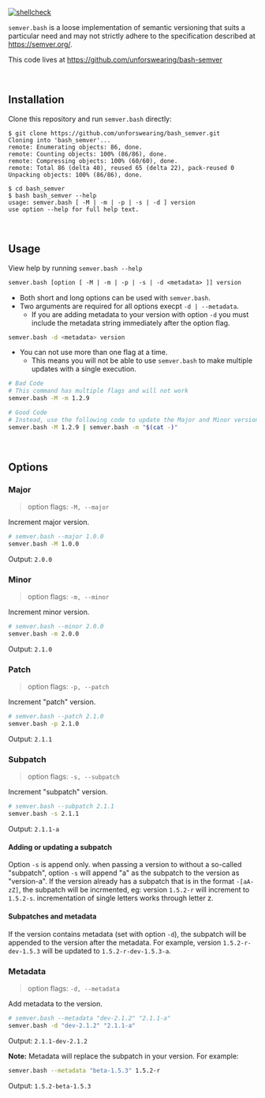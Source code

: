 <!-- markdownlint-disable MD041 -->
[![shellcheck](https://github.com/unforswearing/bash-semver/actions/workflows/shellcheck.yml/badge.svg)](https://github.com/unforswearing/bash-semver/actions/workflows/shellcheck.yml)

`semver.bash` is a loose implementation of semantic versioning that suits a particular need and may not strictly adhere to the specification described at https://semver.org/.

This code lives at https://github.com/unforswearing/bash-semver

<br />

## Installation

Clone this repository and run `semver.bash` directly:

```shell-session
$ git clone https://github.com/unforswearing/bash_semver.git
Cloning into 'bash_semver'...
remote: Enumerating objects: 86, done.
remote: Counting objects: 100% (86/86), done.
remote: Compressing objects: 100% (60/60), done.
remote: Total 86 (delta 40), reused 65 (delta 22), pack-reused 0
Unpacking objects: 100% (86/86), done.

$ cd bash_semver
$ bash bash_semver --help
usage: semver.bash [ -M | -m | -p | -s | -d ] version
use option --help for full help text.

```

<br />

## Usage

View help by running `semver.bash --help`

```txt
semver.bash [option [ -M | -m | -p | -s | -d <metadata> ]] version
```

* Both short and long options can be used with `semver.bash`. 
* Two arguments are required for all options execpt `-d | --metadata`. 
  * If you are adding metadata to your version with option `-d` you must include the metadata string immediately after the option flag.

```bash
semver.bash -d <metadata> version
```

* You can not use more than one flag at a time. 
  * This means you will not be able to use `semver.bash` to make multiple updates with a single execution. 

```bash
# Bad Code
# This command has multiple flags and will not work
semver.bash -M -m 1.2.9

# Good Code
# Instead, use the following code to update the Major and Minor version
semver.bash -M 1.2.9 | semver.bash -m "$(cat -)"
```

<br />

## Options

### Major

> option flags: `-M, --major`

Increment major version.

```bash
# semver.bash --major 1.0.0
semver.bash -M 1.0.0
```

Output: `2.0.0`

### Minor

> option flags: `-m, --minor`

Increment minor version.

```bash
# semver.bash --minor 2.0.0
semver.bash -m 2.0.0
```

Output: `2.1.0`

### Patch 

> option flags: `-p, --patch`

Increment "patch" version.

```bash
# semver.bash --patch 2.1.0
semver.bash -p 2.1.0
```

Output: `2.1.1`

### Subpatch

> option flags: `-s, --subpatch`

Increment "subpatch" version.

```bash
# semver.bash --subpatch 2.1.1
semver.bash -s 2.1.1
```

Output: `2.1.1-a`

<p>

#### Adding or updating a subpatch

Option `-s` is append only. when passing a version to without a so-called "subpatch", option `-s` will append "a" as the subpatch to the version as "version-a". If the version already has a subpatch that is in the format `-[aA-zZ]`, the subpatch will be incrmented, eg: version `1.5.2-r` will increment to `1.5.2-s`. incrementation of single letters works through letter z.

#### Subpatches and metadata

If the version contains metadata (set with option `-d`), the subpatch will be appended to the version after the metadata. For example, version `1.5.2-r-dev-1.5.3` will be updated to `1.5.2-r-dev-1.5.3-a`.

### Metadata

> option flags: `-d, --metadata`

Add metadata to the version.

```bash
# semver.bash --metadata "dev-2.1.2" "2.1.1-a"
semver.bash -d "dev-2.1.2" "2.1.1-a"
```

Output: `2.1.1-dev-2.1.2`

**Note:** Metadata will replace the subpatch in your version. For example:

```bash
semver.bash --metadata "beta-1.5.3" 1.5.2-r
```

Output: `1.5.2-beta-1.5.3`

<br />
